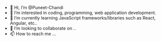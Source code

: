 - 👋 Hi, I’m @Puneet-Chandi
- 👀 I’m interested in coding, programming, web application development.
- 🌱 I’m currently learning JavaScript frameworks/libraries such as React, Angular, etc..
- 💞️ I’m looking to collaborate on ..
- 📫 How to reach me ...

<!---
Puneet-Chandi/Puneet-Chandi is a ✨ special ✨ repository because its `README.md` (this file) appears on your GitHub profile.
You can click the Preview link to take a look at your changes.
--->
